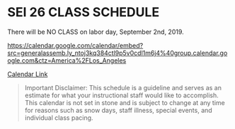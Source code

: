 # SEI 26 CLASS SCHEDULE

There will be NO CLASS on labor day, September 2nd, 2019.

https://calendar.google.com/calendar/embed?src=generalassemb.ly_ntoj3kq384ctl9p5v0cdl1m6j4%40group.calendar.google.com&ctz=America%2FLos_Angeles

[Calendar Link](https://calendar.google.com/calendar/embed?src=generalassemb.ly_ntoj3kq384ctl9p5v0cdl1m6j4%40group.calendar.google.com&ctz=America%2FLos_Angeles)

> Important Disclaimer: This schedule is a guideline and serves as an estimate for what your instructional staff would like to accomplish. This calendar is not set in stone and is subject to change at any time for reasons such as snow days, staff illness, special events, and individual class pacing. 
